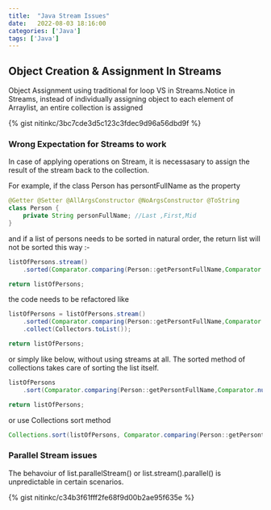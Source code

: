 ```yaml
---
title:  "Java Stream Issues"
date:   2022-08-03 18:16:00
categories: ['Java']
tags: ['Java']
---
```




## Object Creation & Assignment In Streams

Object Assignment using traditional for loop VS in Streams.Notice in Streams, instead of individually assigning object to each element of Arraylist, an entire collection is assigned

{% gist nitinkc/3bc7cde3d5c123c3fdec9d96a56dbd9f %}


### Wrong Expectation for Streams to work

In case of applying operations on Stream, it is necessasary to assign the result of the stream back to the collection.

For example, if the class Person has persontFullName as the property
```java
@Getter @Setter @AllArgsConstructor @NoArgsConstructor @ToString
class Person {
    private String personFullName; //Last ,First,Mid
}
```

and if a list of persons needs to be sorted in natural order, the return list will not be sorted this way :-
```java
listOfPersons.stream()
    .sorted(Comparator.comparing(Person::getPersontFullName,Comparator.nullsLast(Comparator.naturalOrder())));

return listOfPersons;
```

the code needs to be refactored like 
```java
listOfPersons = listOfPersons.stream()
    .sorted(Comparator.comparing(Person::getPersontFullName,Comparator.nullsLast(Comparator.naturalOrder())))
    .collect(Collectors.toList());

return listOfPersons;
```
or simply like below, without using streams at all. The sorted method of collections takes care of sorting the list itself.
```java
listOfPersons
    .sort(Comparator.comparing(Person::getPersontFullName,Comparator.nullsLast(Comparator.naturalOrder())));

return listOfPersons;
```

or use Collections sort method
```java
Collections.sort(listOfPersons, Comparator.comparing(Person::getPersontFullName,Comparator.nullsLast(Comparator.naturalOrder())));
```

### Parallel Stream issues 

The behavoiur of list.parallelStream() or list.stream().parallel() is unpredictable in certain scenarios.

{% gist nitinkc/c34b3f61fff2fe68f9d00b2ae95f635e %}

